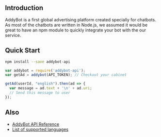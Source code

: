 Introduction
-------------------

AddyBot is a first global advertising platform created specially for chatbots. As most of the chatbots are written in Node.js, we assumed it would be great to have an npm module to quickly integrate your bot with the our service.

Quick Start
-------------------

```bash
npm install --save addybot-api
``` 

```javascript
var addybot = require('addybot-api');
var getAd = addybot(API_TOKEN); // Checkout your cabinet

getAd(userId, "english").then(ad => {
  var message = ad.text + '\n' + ad.uri;
  // Send this message to user
});
```

Also
-----------------

* [AddyBot API Reference](https://github.com/addybot/docs/api.md)
* [List of supported languages](https://github.com/addybot/docs/api/languages.md)
